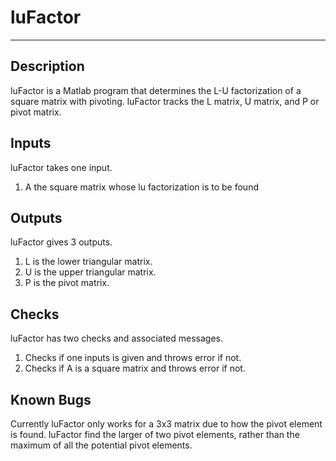 # luFactor
***
## Description
luFactor is a Matlab program that determines the L-U factorization of a square matrix with pivoting. luFactor tracks the L matrix, U matrix, and P or pivot matrix.

## Inputs
luFactor takes one input.
1. A the square matrix whose lu factorization is to be found

## Outputs
luFactor gives 3 outputs.
1. L is the lower triangular matrix.
2. U is the upper triangular matrix.
3. P is the pivot matrix.

## Checks
luFactor has two checks and associated messages.
1. Checks if one inputs is given and throws error if not.
2. Checks if A is a square matrix and throws error if not. 

## Known Bugs
Currently luFactor only works for a 3x3 matrix due to how the pivot element is found. luFactor find the larger of two pivot elements, rather than the maximum of all the potential pivot elements. 
